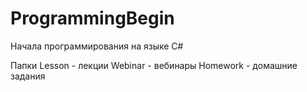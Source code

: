 # ProgrammingBegin
Начала программирования на языке C#

Папки
Lesson - лекции
Webinar - вебинары
Homework - домашние задания
